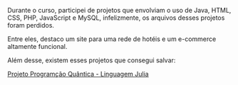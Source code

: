 Durante o curso, participei de projetos que envolviam o uso de Java, HTML, CSS, PHP, JavaScript e MySQL, infelizmente, os arquivos desses projetos foram perdidos. 

Entre eles, destaco um site para uma rede de hotéis e um e-commerce altamente funcional.

Além desse, existem esses projetos que consegui salvar: 

[Projeto Programção Quântica - Linguagem Julia](../Programacao_Quantica-Linguagem_Julia)
